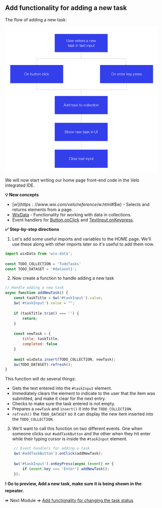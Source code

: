 ## Add functionality for adding a new task

The flow of adding a new task:

<p><img src="assets/add-new-task-flow.png" alt="Add New Task Flow"></p>

We will now start writing our home page front-end code in the Velo integrated IDE.

**:bulb: New concepts**

- [$w](https://www.wix.com/velo/reference/$w.html#$w) - Selects and returns elements from a page.
- [WixData](https://www.wix.com/velo/reference/wix-data.html) - Functionality for working with data in collections.
- Event handlers for [Button.onClick](https://www.wix.com/velo/reference/$w.Button.html#onClick) and [TextInput.onKeypress](https://www.wix.com/velo/reference/$w/textinput/onkeypress).

**:white_check_mark: Step-by-step directions**

1. Let's add some useful imports and variables to the HOME page. We'll use these along with other imports later so it's useful to add them now.

```js
import wixData from 'wix-data';

const TODO_COLLECTION = 'TodoTasks'
const TODO_DATASET = '#dataset1';
```

2. Now create a function to handle adding a new task

```js
// Handle adding a new task
async function addNewTask() {
    const taskTitle = $w('#taskInput').value;
	$w('#taskInput').value = "";

    if (taskTitle.trim() === '') {
        return;
    }

    const newTask = {
        title: taskTitle,
        completed: false
    }

    await wixData.insert(TODO_COLLECTION, newTask);
    $w(TODO_DATASET).refresh();
}
```

This function will do several things:
- Gets the text entered into the `#taskInput` element.
- Immediately clears the element to indicate to the user that the item was submitted, and make it clear for the next entry.
- Checks to make sure the task entered is not empty.
- Prepares a `newTask` and `insert()` it into the `TODO_COLLECTION`.
- `refresh()` the `TODO_DATASET` so it can display the new item inserted into the `TODO_COLLECTION`.

3. We'll want to call this function on two different events. One when someone clicks our `#addTaskButton` and the other when they hit enter while their typing cursor is inside the `#taskInput` element.

```js
    // Event handlers for adding a task
    $w('#addTaskButton').onClick(addNewTask);

    $w('#taskInput').onKeyPress(async (event) => {
        if (event.key === 'Enter') addNewTask();
    });
```

:exclamation: **Go to preview, Add a new task, make sure it is being shown in the repeater.**

:fast_forward: Next Module => [Add functionality for changing the task status](CHANGE_TASK_STATUS.md)
